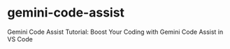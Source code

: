# gemini-code-assist
Gemini Code Assist Tutorial: Boost Your Coding with Gemini Code Assist in VS Code
